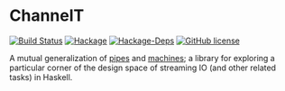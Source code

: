 # ChannelT

[![Build Status](https://travis-ci.org/pthariensflame/ChannelT.svg?branch=master)](https://travis-ci.org/pthariensflame/ChannelT)
[![Hackage](https://img.shields.io/hackage/v/ChannelT.svg)](http://hackage.haskell.org/package/ChannelT)
[![Hackage-Deps](https://img.shields.io/hackage-deps/v/ChannelT.svg)](http://hackage.haskell.org/package/ChannelT)
[![GitHub license](https://img.shields.io/github/license/pthariensflame/ChannelT.svg)](https://raw.githubusercontent.com/pthariensflame/ChannelT/master/LICENSE)

A mutual generalization of [pipes](https://hackage.haskell.org/package/pipes) and [machines](https://hackage.haskell.org/package/machines);
a library for exploring a particular corner of the design space of streaming IO (and other related tasks) in Haskell.
